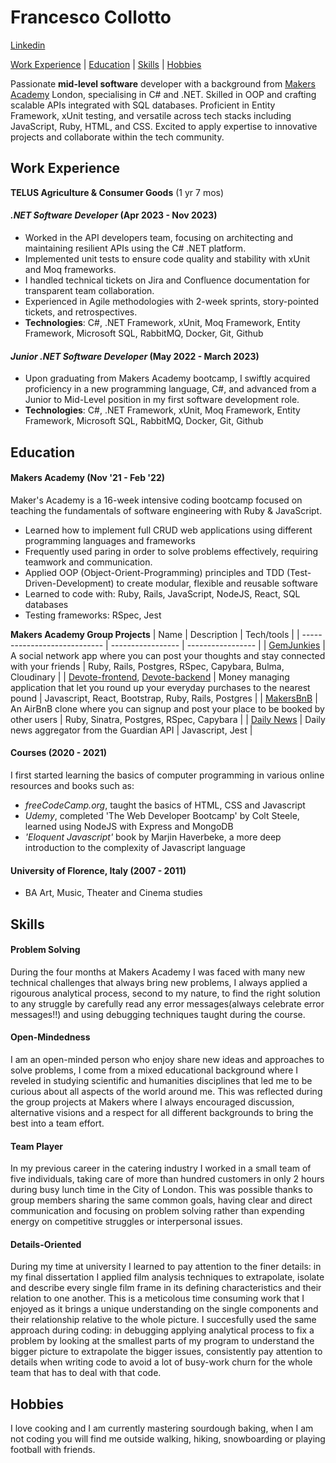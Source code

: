 # Francesco Collotto
[Linkedin](www.linkedin.com/in/francesco-collotto-a1a544232)

[Work Experience](#work-experience) | [Education](#education) | [Skills](#skills) | [Hobbies](#hobbies)

Passionate **mid-level software** developer with a background from [Makers Academy](https://makers.tech/) London, specialising in C# and .NET. Skilled in OOP and crafting scalable APIs integrated with SQL databases. Proficient in Entity Framework, xUnit testing, and versatile across tech stacks including JavaScript, Ruby, HTML, and CSS. Excited to apply expertise to innovative projects and collaborate within the tech community.

## Work Experience

**TELUS Agriculture & Consumer Goods** (1 yr 7 mos)
#### _.NET Software Developer_ (Apr 2023 - Nov 2023)

- Worked in the API developers team, focusing on architecting and maintaining resilient APIs using the C# .NET platform.
- Implemented unit tests to ensure code quality and stability with xUnit and Moq frameworks.
- I handled technical tickets on Jira and Confluence documentation for transparent team collaboration.
- Experienced in Agile methodologies with 2-week sprints, story-pointed tickets, and retrospectives.
- **Technologies**: C#, .NET Framework, xUnit, Moq Framework, Entity Framework, Microsoft SQL, RabbitMQ, Docker, Git, Github

#### _Junior .NET Software Developer_ (May 2022 - March 2023)

- Upon graduating from Makers Academy bootcamp, I swiftly acquired proficiency in a new programming language, C#, and advanced from a Junior to Mid-Level position in my first software development role.
- **Technologies**: C#, .NET Framework, xUnit, Moq Framework, Entity Framework, Microsoft SQL, RabbitMQ, Docker, Git, Github

## Education

#### Makers Academy (Nov '21 - Feb '22)
Maker's Academy is a 16-week intensive coding bootcamp focused on teaching the fundamentals of software engineering with Ruby & JavaScript.
- Learned how to implement full CRUD web applications using different programming languages and frameworks
- Frequently used paring in order to solve problems effectively, requiring teamwork and communication.
- Applied OOP (Object-Orient-Programming) principles and TDD (Test-Driven-Development) to create modular, flexible and reusable software
- Learned to code with: Ruby, Rails, JavaScript, NodeJS, React, SQL databases
- Testing frameworks: RSpec, Jest

**Makers Academy Group Projects**
| Name                         | Description       | Tech/tools        |
| ---------------------------- | ----------------- | ----------------- |
| [GemJunkies](https://github.com/FrancescoCollotto/acebook-ruby-junkies) | A social network app where you can post your thoughts and stay connected with your friends | Ruby, Rails, Postgres, RSpec, Capybara, Bulma, Cloudinary |
| [Devote-frontend](https://github.com/FrancescoCollotto/devote_frontend), [Devote-backend](https://github.com/FrancescoCollotto/devote_backend) | Money managing application that let you round up your everyday purchases to the nearest pound | Javascript, React, Bootstrap, Ruby, Rails, Postgres | 
| [MakersBnB](https://github.com/FrancescoCollotto/makersbnb) | An AirBnB clone where you can signup and post your place to be booked by other users | Ruby, Sinatra, Postgres, RSpec, Capybara |
| [Daily News](https://github.com/FrancescoCollotto/news-summary-challenge) | Daily news aggregator from the Guardian API | Javascript, Jest |

#### Courses (2020 - 2021)
I first started learning the basics of computer programming in various online resources and books such as:
- *freeCodeCamp.org*, taught the basics of HTML, CSS and Javascript
- *Udemy*, completed 'The Web Developer Bootcamp' by Colt Steele, learned using NodeJS with Express and MongoDB
- *'Eloquent Javascript'* book by Marjin Haverbeke, a more deep introduction to the complexity of Javascript language

#### University of Florence, Italy (2007 - 2011)

- BA Art, Music, Theater and Cinema studies

## Skills

#### Problem Solving
During the four months at Makers Academy I was faced with many new technical challenges that always bring new problems, I always applied a rigourous analytical process, second to my nature, to find the right solution to any struggle by carefully read any error messages(always celebrate error messages!!) and using debugging techniques taught during the course.

#### Open-Mindedness
I am an open-minded person who enjoy share new ideas and approaches to solve problems, I come from a mixed educational background where I reveled in studying scientific and humanities disciplines that led me to be curious about all aspects of the world around me. This was reflected during the group projects at Makers where I always encouraged discussion, alternative visions and a respect for all different backgrounds to bring the best into a team effort. 

#### Team Player
In my previous career in the catering industry I worked in a small team of five individuals, taking care of more than hundred customers in only 2 hours during busy lunch time in the City of London. This was possible thanks to group members sharing the same common goals, having clear and direct communication and focusing on problem solving rather than expending energy on competitive struggles or interpersonal issues.

#### Details-Oriented
During my time at university I learned to pay attention to the finer details: in my final dissertation I applied film analysis techniques to extrapolate, isolate and describe every single film frame in its defining characteristics and their relation to one another. This is a meticolous time consuming work that I enjoyed as it brings a unique understanding on the single components and their relationship relative to the whole picture. I succesfully used the same approach during coding: in debugging applying analytical process to fix a problem by looking at the smallest parts of my program to understand the bigger picture to extrapolate the bigger issues, consistently pay attention to details when writing code to avoid a lot of busy-work churn for the whole team that has to deal with that code.

## Hobbies

I love cooking and I am currently mastering sourdough baking, when I am not coding you will find me outside walking, hiking, snowboarding or playing football with friends.
